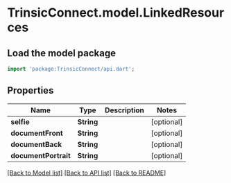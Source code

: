 # TrinsicConnect.model.LinkedResources

## Load the model package
```dart
import 'package:TrinsicConnect/api.dart';
```

## Properties
Name | Type | Description | Notes
------------ | ------------- | ------------- | -------------
**selfie** | **String** |  | [optional] 
**documentFront** | **String** |  | [optional] 
**documentBack** | **String** |  | [optional] 
**documentPortrait** | **String** |  | [optional] 

[[Back to Model list]](../README.md#documentation-for-models) [[Back to API list]](../README.md#documentation-for-api-endpoints) [[Back to README]](../README.md)


